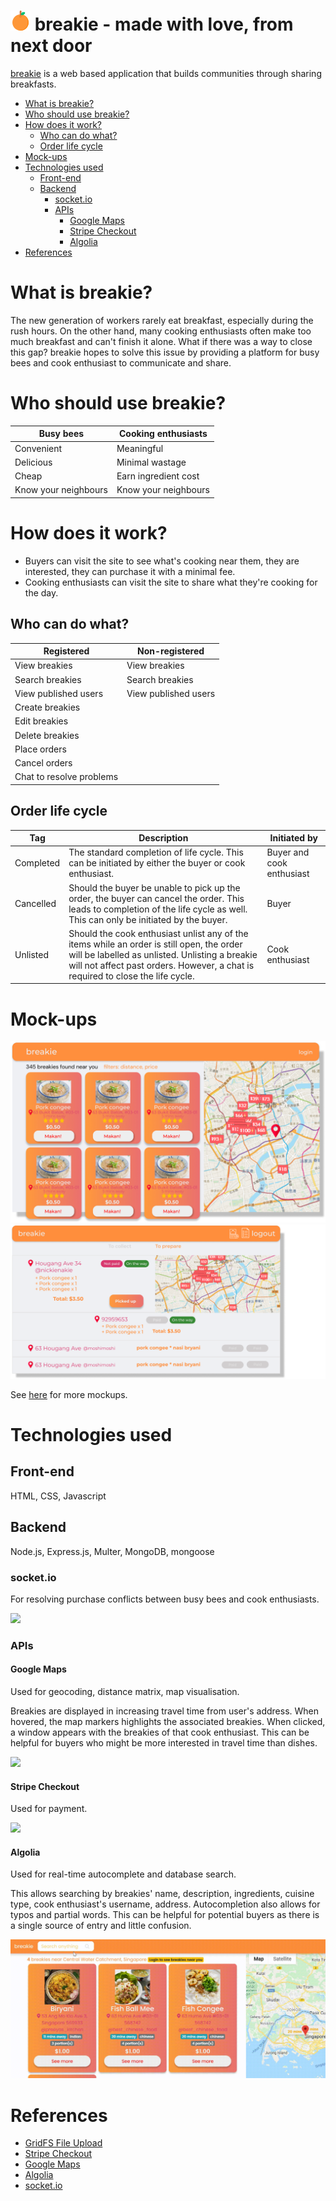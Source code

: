 <h1><img src="public/img/orange.png"> breakie - made with love, from next door</h1>

[breakie](http://breakie.herokuapp.com/) is a web based application that builds communities through sharing breakfasts.

- [What is breakie?](#what-is-breakie)
- [Who should use breakie?](#who-should-use-breakie)
- [How does it work?](#how-does-it-work)
  * [Who can do what?](#who-can-do-what)
  * [Order life cycle](#order-life-cycle)
- [Mock-ups](#mock-ups)
- [Technologies used](#technologies-used)
  * [Front-end](#front-end)
  * [Backend](#backend)
    + [socket.io](#socketio)
    + [APIs](#apis)
      - [Google Maps](#google-maps)
      - [Stripe Checkout](#stripe-checkout)
      - [Algolia](#algolia)
- [References](#references)

# What is breakie?
The new generation of workers rarely eat breakfast, especially during the rush hours. On the other hand, many cooking enthusiasts often make too much breakfast and can't finish it alone. What if there was a way to close this gap? breakie hopes to solve this issue by providing a platform for busy bees and cook enthusiast to communicate and share. 

# Who should use breakie? 
| Busy bees     | Cooking enthusiasts |
| ----------- | ----------- |
| Convenient  | Meaningful |
| Delicious   | Minimal wastage |
| Cheap       | Earn ingredient cost |
| Know your neighbours | Know your neighbours  |

# How does it work?
- Buyers can visit the site to see what's cooking near them, they are interested, they can purchase it with a minimal fee. 
- Cooking enthusiasts can visit the site to share what they're cooking for the day.

## Who can do what?
| Registered     | Non-registered |
| ----------- | ----------- |
| View breakies  | View breakies |
| Search breakies   | Search breakies |
| View published users       | View published users |
|  Create breakies  |  |
|  Edit breakies |   |
|  Delete breakies |   |
| Place orders |   |
|  Cancel orders |   |
|  Chat to resolve problems |   |

## Order life cycle

| Tag     | Description | Initiated by |
| ----------- | ----------- | -------|
| Completed  | The standard completion of life cycle. This can be initiated by either the buyer or cook enthusiast. | Buyer and cook enthusiast |
| Cancelled  | Should the buyer be unable to pick up the order, the buyer can cancel the order. This leads to completion of the life cycle as well. This can only be initiated by the buyer. | Buyer |
| Unlisted       | Should the cook enthusiast unlist any of the items while an order is still open, the order will be labelled as unlisted. Unlisting a breakie will not affect past orders. However, a chat is required to close the life cycle. | Cook enthusiast |

# Mock-ups
<img src="https://raw.githubusercontent.com/metildachee/breakie/master/public/img/homepage.jpg?token=APQA23UWSJNPAIXXXQZ33FK7ELPNW">

<img src="https://github.com/metildachee/breakie/blob/master/public/img/orders.png?raw=true">

See <a href="https://www.figma.com/file/v3kEtgMjBub29EzJlEfG8N/combined" target="_blank">here</a> for more mockups.

# Technologies used
## Front-end
HTML, CSS, Javascript

## Backend
Node.js, Express.js, Multer, MongoDB, mongoose

### socket.io
For resolving purchase conflicts between busy bees and cook enthusiasts.

<img src="public/img/chat.gif">

### APIs
#### Google Maps
Used for geocoding, distance matrix, map visualisation.

Breakies are displayed in increasing travel time from user's address. When hovered, the map markers highlights the associated breakies. When clicked, a window appears with the breakies of that cook enthusiast. This can be helpful for buyers who might be more interested in travel time than dishes.

<img src="public/img/maps.gif">

#### Stripe Checkout
Used for payment.

<img src="public/img/card1.gif">

#### Algolia

Used for real-time autocomplete and database search. 

This allows searching by breakies' name, description, ingredients, cuisine type, cook enthusiast's username, address. Autocompletion also allows for typos and partial words. This can be helpful for potential buyers as there is a single source of entry and little confusion.

<img src="public/img/search.gif">

# References
- [GridFS File Upload](https://github.com/ganeshpatro321/fileU)
- [Stripe Checkout](https://stripe.com/docs/payments/checkout)
- [Google Maps](https://developers.google.com/maps/documentation)
- [Algolia](https://www.algolia.com/doc/guides/building-search-ui/resources/ui-and-ux-patterns/in-depth/autocomplete/js/)
- [socket.io](https://socket.io/)